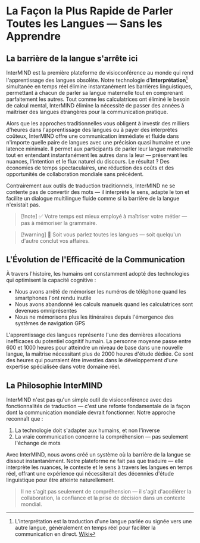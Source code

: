 # La Façon la Plus Rapide de Parler Toutes les Langues — Sans les Apprendre

## La barrière de la langue s\'arrête ici

InterMIND est la première plateforme de visioconférence au monde qui rend l\'apprentissage des langues obsolète. Notre technologie d\'**interprétation**[^1] simultanée en temps réel élimine instantanément les barrières linguistiques, permettant à chacun de parler sa langue maternelle tout en comprenant parfaitement les autres. Tout comme les calculatrices ont éliminé le besoin de calcul mental, InterMIND élimine la nécessité de passer des années à maîtriser des langues étrangères pour la communication pratique.

Alors que les approches traditionnelles vous obligent à investir des milliers d\'heures dans l\'apprentissage des langues ou à payer des interprètes coûteux, InterMIND offre une communication immédiate et fluide dans n\'importe quelle paire de langues avec une précision quasi humaine et une latence minimale. Il permet aux participants de parler leur langue maternelle tout en entendant instantanément les autres dans la leur — préservant les nuances, l\'intention et le flux naturel du discours. Le résultat ? Des économies de temps spectaculaires, une réduction des coûts et des opportunités de collaboration mondiale sans précédent.

Contrairement aux outils de traduction traditionnels, InterMIND ne se contente pas de convertir des mots — il interprète le sens, adapte le ton et facilite un dialogue multilingue fluide comme si la barrière de la langue n\'existait pas.

[^1]: L\'interprétation est la traduction d\'une langue parlée ou signée vers une autre langue, généralement en temps réel pour faciliter la communication en direct. [Wiki](https://en.wikipedia.org/wiki/Language_interpretation)

> [!note] ✅ Votre temps est mieux employé à maîtriser votre métier — pas à mémoriser la grammaire.

> [!warning] 🛑 Soit vous parlez toutes les langues — soit quelqu\'un d\'autre conclut vos affaires.

## L'Évolution de l'Efficacité de la Communication

À travers l'histoire, les humains ont constamment adopté des technologies qui optimisent la capacité cognitive :

- Nous avons arrêté de mémoriser les numéros de téléphone quand les smartphones l'ont rendu inutile
- Nous avons abandonné les calculs manuels quand les calculatrices sont devenues omniprésentes
- Nous ne mémorisons plus les itinéraires depuis l'émergence des systèmes de navigation GPS

L'apprentissage des langues représente l'une des dernières allocations inefficaces du potentiel cognitif humain. La personne moyenne passe entre 600 et 1000 heures pour atteindre un niveau de base dans une nouvelle langue, la maîtrise nécessitant plus de 2000 heures d'étude dédiée. Ce sont des heures qui pourraient être investies dans le développement d'une expertise spécialisée dans votre domaine réel.

## La Philosophie InterMIND

InterMIND n\'est pas qu\'un simple outil de visioconférence avec des fonctionnalités de traduction — c\'est une refonte fondamentale de la façon dont la communication mondiale devrait fonctionner. Notre approche reconnaît que :

1. La technologie doit s\'adapter aux humains, et non l\'inverse
2. La vraie communication concerne la compréhension — pas seulement l\'échange de mots

Avec InterMIND, nous avons créé un système où la barrière de la langue se dissout instantanément. Notre plateforme ne fait pas que traduire — elle interprète les nuances, le contexte et le sens à travers les langues en temps réel, offrant une expérience qui nécessiterait des décennies d\'étude linguistique pour être atteinte naturellement.

> Il ne s\'agit pas seulement de compréhension — il s\'agit d\'accélérer la collaboration, la confiance et la prise de décision dans un contexte mondial.